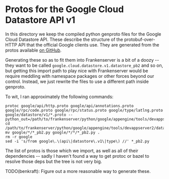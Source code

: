 # Protos for the Google Cloud Datastore API v1

In this directory we keep the compiled python genproto files for the Google
Cloud  Datastore API.  These describe the structure of the protobuf-over-HTTP
API that the official Google clients use.  They are generated from the protos
available [on GitHub](https://github.com/googleapis/googleapis/).

Generating these so as to fit them into Frankenserver is a bit of a doozy --
they want to be called `google.cloud.datastore.v1.datastore_pb2` and so on, but
getting this import path to play nice with Frankenserver would be require
meddling with namespace packages or other forces beyond our control.  Instead, we just rewrite the files to use a different path inside genproto.

To wit, I ran approximately the following commands:
```
protoc google/api/http.proto google/api/annotations.proto google/rpc/code.proto google/rpc/status.proto google/type/latlng.proto google/datastore/v1/*.proto --python_out=/path/to/frankenserver/python/google/appengine/tools/devappserver2/datastore_translator/genproto
cd /path/to/frankenserver/python/google/appengine/tools/devappserver2/datastore_translator/genproto
mv google/*/*_pb2.py google/*/*/*_pb2.py .
rm -r google
sed -i 's/from google\.\(api\|datastore\.v1\|type\) //' *_pb2.py
```
The list of protos is those which we import, as well as all of their dependencies -- sadly I haven't found a way to get protoc or bazel to resolve those deps but the tree is not very big.

TODO(benkraft): Figure out a more reasonable way to generate these.
